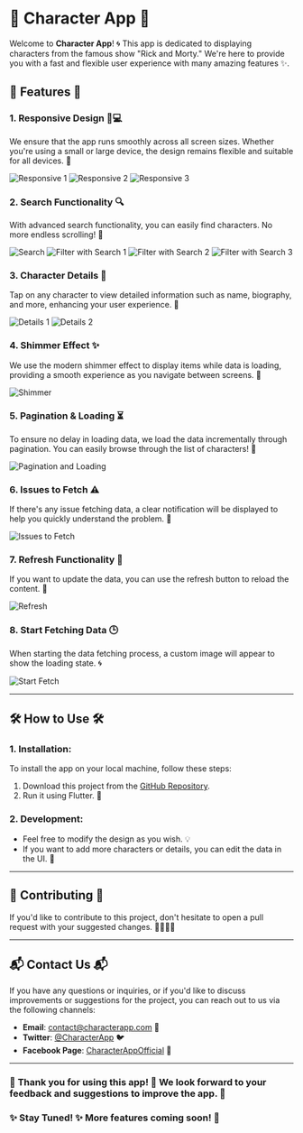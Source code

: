 # 🌟 **Character App** 🌟

Welcome to **Character App**! 🌀 This app is dedicated to displaying characters from the famous show "Rick and Morty." We're here to provide you with a fast and flexible user experience with many amazing features ✨.

## 🌈 **Features** 🌈

### 1. **Responsive Design 📱💻**
We ensure that the app runs smoothly across all screen sizes. Whether you're using a small or large device, the design remains flexible and suitable for all devices. 📐

![Responsive 1](assets/screenshot/respomsive_1.png) 
![Responsive 2](assets/screenshot/respomsive_2.png)
  ![Responsive 3](assets/screenshot/respomsive_3.png)

### 2. **Search Functionality 🔍**
With advanced search functionality, you can easily find characters. No more endless scrolling! 🔎

![Search](assets/screenshot/search.png)
![Filter with Search 1](assets/screenshot/filter_with_search_1.png)
![Filter with Search 2](assets/screenshot/filter_with_search_2.png)
![Filter with Search 3](assets/screenshot/filter_with_search_3.png)

### 3. **Character Details 📜**
Tap on any character to view detailed information such as name, biography, and more, enhancing your user experience. 📖

![Details 1](assets/screenshot/details_1.png)
![Details 2](assets/screenshot/details_2.png)

### 4. **Shimmer Effect ✨**
We use the modern shimmer effect to display items while data is loading, providing a smooth experience as you navigate between screens. 🌟

![Shimmer](assets/screenshot/shimmer.png)

### 5. **Pagination & Loading ⏳**
To ensure no delay in loading data, we load the data incrementally through pagination. You can easily browse through the list of characters! 🔄

![Pagination and Loading](assets/screenshot/pagination_and_loading_image.png)

### 6. **Issues to Fetch ⚠️**
If there's any issue fetching data, a clear notification will be displayed to help you quickly understand the problem. 🚨

![Issues to Fetch](assets/screenshot/issues_to_fetch.png)

### 7. **Refresh Functionality 🔄**
If you want to update the data, you can use the refresh button to reload the content. 🔁

![Refresh](assets/screenshot/refresh.png)

### 8. **Start Fetching Data 🕒**
When starting the data fetching process, a custom image will appear to show the loading state. 🌀

![Start Fetch](assets/screenshot/start_fetch.png)

---

## 🛠️ **How to Use** 🛠️

### 1. **Installation:**
To install the app on your local machine, follow these steps:

1. Download this project from the [GitHub Repository](https://github.com/yourrepo).
2. Run it using Flutter. 🚀

### 2. **Development:**
- Feel free to modify the design as you wish. 💡
- If you want to add more characters or details, you can edit the data in the UI. 🎨

---

## 🤝 **Contributing** 🤝

If you'd like to contribute to this project, don't hesitate to open a pull request with your suggested changes. 👩‍💻👨‍💻

---

## 📬 **Contact Us** 📬

If you have any questions or inquiries, or if you'd like to discuss improvements or suggestions for the project, you can reach out to us via the following channels:

- **Email**: contact@characterapp.com 📧
- **Twitter**: [@CharacterApp](https://twitter.com/CharacterApp) 🐦
- **Facebook Page**: [CharacterAppOfficial](https://facebook.com/CharacterAppOfficial) 📘

---

### 💖 **Thank you for using this app!** 💖 We look forward to your feedback and suggestions to improve the app. 🌱

### ✨ **Stay Tuned!** ✨ More features coming soon! 📅
